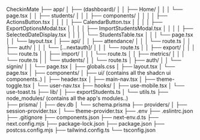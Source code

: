 CheckinMate
├── app/
│   ├── (dashboard)/
│   │   ├── Home/
│   │   │   └── page.tsx
│   │   ├── students/
│   │   │   ├── components/
│   │   │   │   ├── ActionsButton.tsx
│   │   │   │   ├── CalendarButton.tsx
│   │   │   │   ├── ExportOptionsModal.tsx
│   │   │   │   ├── ImportStudentsModal.tsx
│   │   │   │   ├── SelectedDateDisplay.tsx
│   │   │   │   └── StudentsTable.tsx
│   │   │   └── page.tsx
│   │   └── layout.tsx
│   ├── api/
│   │   ├── attendance/
│   │   │   └── route.ts
│   │   ├── auth/
│   │   │   └── [...nextauth]/
│   │   │       └── route.ts
│   │   ├── export/
│   │   │   └── route.ts
│   │   ├── import/
│   │   │   └── route.ts
│   │   ├── metrics/
│   │   │   └── route.ts
│   │   └── students/
│   │       └── route.ts
│   ├── auth/
│   │   └── signin/
│   │       └── page.tsx
│   ├── globals.css
│   ├── layout.tsx
│   └── page.tsx
│
├── components/
│   ├── ui/ (contains all the shadcn ui components..)
│   ├── header.tsx
│   ├── main-nav.tsx
│   ├── theme-toggle.tsx
│   └── user-nav.tsx
├── hooks/
│   ├── use-mobile.tsx
│   └── use-toast.ts
├── lib/
│   ├── exportStudents.ts
│   └── utils.ts
├── node_modules/ (contains all the app's modules..)  
├── prisma/
│   ├── dev.db
│   └── schema.prisma
├── providers/
│   ├── session-provider.tsx
│   └── theme-provider.tsx
├── .env
├── .eslintrc.json
├── .gitignore
├── components.json
├── next-env.d.ts
├── next.config.mjs
├── package-lock.json
├── package.json
├── postcss.config.mjs
├── tailwind.config.ts
└── tsconfig.json
